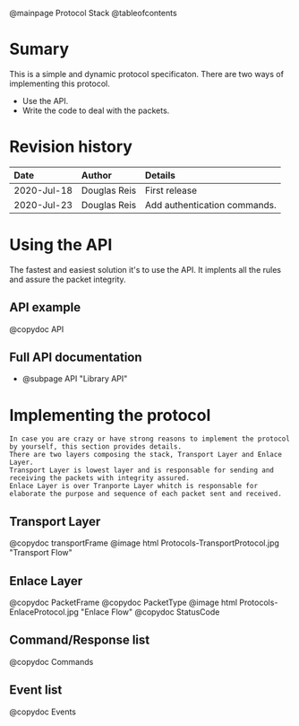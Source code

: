 @mainpage Protocol Stack
@tableofcontents

# Sumary
This is a simple and dynamic protocol specificaton.
There are two ways of implementing this protocol.
 - Use the API.
 - Write the code to deal with the packets.


# Revision history
|Date             |Author             |Details                                                                             |
|:--              |:--                |:--                                                                                 |
|2020-Jul-18      |Douglas Reis       |First release                                                                       |
|2020-Jul-23      |Douglas Reis       |Add authentication commands.                                                        |

# Using the API
 The fastest and easiest solution it's to use the API. It implents all the rules and assure the packet integrity.
 ## API example
 @copydoc API
 ## Full API documentation
 - @subpage API "Library API"

# Implementing the protocol
    In case you are crazy or have strong reasons to implement the protocol by yourself, this section provides details.
    There are two layers composing the stack, Transport Layer and Enlace Layer.
    Transport Layer is lowest layer and is responsable for sending and receiving the packets with integrity assured.
    Enlace Layer is over Tranporte Layer whitch is responsable for elaborate the purpose and sequence of each packet sent and received.

## Transport Layer
   @copydoc transportFrame
   @image html Protocols-TransportProtocol.jpg "Transport Flow"

## Enlace Layer
   @copydoc PacketFrame
   @copydoc PacketType
   @image html Protocols-EnlaceProtocol.jpg "Enlace Flow"
   @copydoc StatusCode

## Command/Response list   
   @copydoc Commands

## Event list
   @copydoc Events
